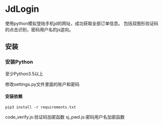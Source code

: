 # JdLogin

使用python模拟登陆手机jd的网址，成功获取全部订单信息。
包括双图形验证码的点击识别，密码用户名的js逆向。

## 安装

### 安装Python

至少Python3.5以上

修改settings.py文件里面的账户和密码

#### 安装依赖

```
pip3 install -r requirements.txt
```
code_verify.js:验证码加密函数
sj_pwd.js:密码用户名加密函数
